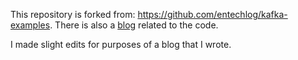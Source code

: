 This repository is forked from: https://github.com/entechlog/kafka-examples. There is also a [blog](https://www.entechlog.com/blog/kafka/integrating-kafka-connect-with-msk/) related to the code. 


I made slight edits for purposes of a blog that I wrote. 
